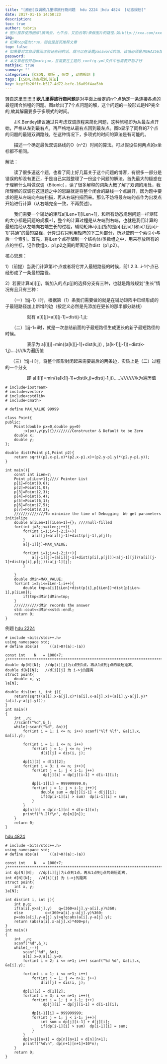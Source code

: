 ```yaml
---
title: "[原创]双调欧几里得旅行商问题  hdu 2224 |hdu 4824  [动态规划]"
date: 2017-01-16 14:50:23
description:
toc: true
author: tabris
# 图片推荐使用图床(腾讯云、七牛云、又拍云等)来做图片的路径.如:http://xxx.com/xxx.jpg
img:
# 如果top值为true，则会是首页推荐文章
top: false
# 如果要对文章设置阅读验证密码的话，就可以在设置password的值，该值必须是用SHA256加密后的密码，防止被他人识破
password:
# 本文章是否开启mathjax，且需要在主题的_config.yml文件中也需要开启才行
mathjax: true
summary: ""
categories: [CSDN, 模板 , 杂类 , 动态规划 ]
tags: [CSDN,动态规划,算法]
key: keyffb26ffc-b517-4d72-bcfe-16a09f4aa5bb
---
```


[转自这里!!!!!!!!!!](http://www.mamicode.com/info-detail-523965.html)
**欧几里得旅行商问题**是对平面上给定的n个点确定一条连接各点的最短闭合旅程的问题。图a给出了7个点问题的解，这个问题的一般形式是NP完全的,故其解需要多于多项式的时间。

　　J.K.Bentley建议通过只考虑双调旅程来简化问题，这种旅程即为从最左点开始，严格从左到最右点，再严格地从最右点回到最左点。图b显示了同样的7个点的问题的最短双调路线，在这种情况下，多项式的时间的算法是有可能的。

　　描述一个确定最优双调路线的O（n^2）时间的算法。可以假设任何两点的x坐标都不相同。

解法：

　　读了很多遍这个题，也看了网上好几篇关于这个问题的博客，有很多一部分是错误的却没有更正，于是自己实践整理了一份这个问题的解法。首先最大的疑惑在于理解什么叫做双调（Bitonic），读了很多解释的词条大概了解了双调的用处，我所理解的双调在这道题之中的思路就是将整个闭合的路线一个点展开，因为题中要求的是从左端向右端扫描，再从右端扫描回来。那么不妨将最左端的点作为出发点开始进行计算（从右端完全一致，不再赘述）。

　　我们需要一个辅助的矩阵a[iLen+1][iLen+1]，和所有动态规划问题一样矩阵的大小都是问题的规模+1，整个的计算过程是从左端到右端，也就是我们计算的最短路经从左端向右端生长的过程，辅助矩阵a[i][j]指的是p[i]到p[1]和p[1]到p[i-1]“共通”的最短路径，计算过程只利用矩阵的下三角部分，所以使前一个索引小与后一个索引。首先，将iLen个点存储到一个结构体/类数组之中，用来存放所有的点的坐标，记作数组p，p1,p2之间的距离记作dist（p1,p2）。

核心思想：

1）（前提）当我们计算第i个点或者将它并入最短路径的时候，前1.2.3...i-1个点已经形成了一条最短路径。

2）若要计算a[i][j]，新加入的点p[j]的选择分支有三种，也就是路线规划“生长”情况有且只有三种：

　　（一）当j-1〉i时，根据第（1）条我们需要做的就是在辅助矩阵中已经形成的子最短路径加上新增的边（按定义必然是先添加在更长的那半部分路线）

　　　　　就有 a[i][j]=a[i][j-1]+dist(j-1,j);

　　（二）当j-1=i时，就是一次总结前面的子最短路径生成更长的新子最短路径的时候。

　　　　　表示为 a[i][j]=min{(a[k][j-1]+dist(k,j)) , (a[k-1][j-1])+dist(k-1,j)....}////k为遍历值

 　  （三）当j=i 时，将整个图形封闭起来需要最后的两条边，实质上是（二）过程的一个分支

　　　　　即  a[i][j]=min{(a[k][j-1]+dist(k,j)+dist(j-1.j)).....}/////////k为遍历值
```
# include<iostream>
# include<vector>
# include<cstdlib>
# include<cmath>

# define MAX_VALUE 99999

class Point{
public:
	Point(double px=0,double py=0)
		:x(px),y(py){}////////Constructor & Default to be Zero
	double x;
	double y;
};

double dist(Point p1,Point p2){
	return sqrt((p2.x-p1.x)*(p2.x-p1.x)+(p2.y-p1.y)*(p2.y-p1.y));
}

int main(){
	const int iLen=7;
	Point p[iLen+1];//// Pointer List
	p[1]=Point(0,6);
	p[2]=Point(1,0);
	p[3]=Point(2,3);
	p[4]=Point(5,4);
	p[5]=Point(6,1);
	p[6]=Point(7,5);
	p[7]=Point(8,2);
	//////////////To minimize the time of Debugging  We get parameters initialize
	double a[iLen+1][iLen+1]={}; ////null-filled
	for(int j=3;j<=iLen;j++){
		for(int i=1;i<=j-2;i++){
			a[i][j]=a[i][j-1]+dist(p[j-1],p[j]);
		}
		a[j-1][j]=MAX_VALUE;

		for(int i=1;i<=j-2;i++){
			a[j-1][j]=(a[i][j-1]+dist(p[i],p[j]))<a[j-1][j]?(a[i][j-1]+dist(p[i],p[j])):a[j-1][j];
		}

	}
	double dMin=MAX_VALUE;
	for(int i=2;i<=iLen-1;i++){
		double tmp=a[i][iLen]+dist(p[i],p[iLen])+dist(p[iLen-1],p[iLen]);
		if(tmp<dMin)dMin=tmp;
	}
	///////////dMin records the answer
	std::cout<<dMin<<std::endl;
	return 0;
}
```

例题
[hdu 2224](http://acm.hdu.edu.cn/showproblem.php?pid=2224)
```
# include <bits/stdc++.h>
using namespace std;
# define abs(a)     ((a)>0?(a):-(a))

const int    N   = 1000+7;
/***********************************************************************/
double dp[N][N];  //dp[i][j]为i点到1点，再从1点到j点的最短距离,
double d[N][N];   //d[i][j] 为 i->j的距离
struct point{
    double x, y;
}a[N];

double dis(int i, int j){
    return(sqrt((a[i].x-a[j].x)*(a[i].x-a[j].x)+(a[i].y-a[j].y)*(a[i].y-a[j].y)));
}
int main()
{
    int _,n;
    //scanf("%d",&_);
    while(~scanf("%d", &n)){
        for(int i = 1; i <= n; i++) scanf("%lf %lf", &a[i].x, &a[i].y);

        for(int i = 1; i <= n; i++)
            for(int j = 1; j <= n; j++)
                d[i][j] = dis(i, j);

        dp[1][2] = d[1][2];
        for(int i = 3; i <= n; i++){
            for(int j = 1; j < i-1; j++)
                 dp[j][i] = dp[j][i-1] + d[i-1][i];

            dp[i-1][i] = 999999999.0;
            for(int j = 1; j < i-1; j++){
                double sum = dp[j][i-1] + d[j][i];
                if(dp[i-1][i] > sum)  dp[i-1][i] = sum;
            }
        }
        dp[n][n] = dp[n-1][n] + d[n-1][n];
        printf("%.2lf\n", dp[n][n]);
    }
    return 0;
}
```
[hdu 4824](http://acm.hdu.edu.cn/showproblem.php?pid=4824)
```
# include <bits/stdc++.h>
using namespace std;
# define abs(a)     ((a)>0?(a):-(a))

const int    N   = 1000+7;
/***********************************************************************/
int dp[N][N];  //dp[i][j]为i点到1点，再从1点到j点的最短距离,
int d[N][N];   //d[i][j] 为 i->j的距离
struct point{
    int x, y;
}a[N];

int dis(int i, int j){
    int p,q;
    if(a[i].y>a[j].y)   q=(360+a[j].y-a[i].y)%360;
    else          q=(360+a[i].y-a[j].y)%360;
    p=abs(a[i].y-a[j].y)>q?q:abs(a[i].y-a[j].y);
    return (abs(a[i].x-a[j].x)*400+p);
}
int main()
{
    int _,n;
    scanf("%d",&_);
    while(_--){
        scanf("%d", &n);
        a[1].x=0,a[1].y=0;
        for(int i = 2; i <= n+1; i++) scanf("%d %d", &a[i].x, &a[i].y);

        for(int i = 1; i <= n+1; i++)
            for(int j = 1; j <= n+1; j++)
                d[i][j] = dis(i, j);

        dp[1][2] = d[1][2];
        for(int i = 3; i <= n+1; i++){
            for(int j = 1; j < i-1; j++)
                 dp[j][i] = dp[j][i-1] + d[i-1][i];

            dp[i-1][i] = 999999999;
            for(int j = 1; j < i-1; j++){
                int sum = dp[j][i-1] + d[j][i];
                if(dp[i-1][i] > sum)  dp[i-1][i] = sum;
            }
        }
        dp[n+1][n+1] = dp[n][n+1] + d[n][n+1];
        printf("%d\n", dp[n+1][n+1]+10*n);
    }
    return 0;
}
```